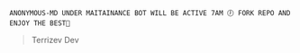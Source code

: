 ```ANONYMOUS-MD UNDER MAITAINANCE BOT WILL BE ACTIVE 7AM 🕖 FORK REPO AND ENJOY THE BEST🤩```
> Terrizev Dev
